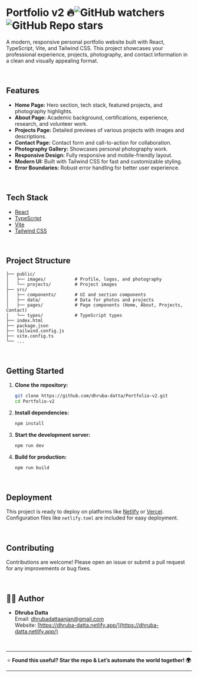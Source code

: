 # Portfolio v2 🔥![GitHub watchers](https://img.shields.io/github/watchers/dhruba-datta/Portfolio-v2?style=social) ![GitHub Repo stars](https://img.shields.io/github/stars/dhruba-datta/Portfolio-v2?style=social)

A modern, responsive personal portfolio website built with React, TypeScript, Vite, and Tailwind CSS. This project showcases your professional experience, projects, photography, and contact information in a clean and visually appealing format.

<br>

## Features

- **Home Page:** Hero section, tech stack, featured projects, and photography highlights.
- **About Page:** Academic background, certifications, experience, research, and volunteer work.
- **Projects Page:** Detailed previews of various projects with images and descriptions.
- **Contact Page:** Contact form and call-to-action for collaboration.
- **Photography Gallery:** Showcases personal photography work.
- **Responsive Design:** Fully responsive and mobile-friendly layout.
- **Modern UI:** Built with Tailwind CSS for fast and customizable styling.
- **Error Boundaries:** Robust error handling for better user experience.

<br>

## Tech Stack

- [React](https://react.dev/)
- [TypeScript](https://www.typescriptlang.org/)
- [Vite](https://vitejs.dev/)
- [Tailwind CSS](https://tailwindcss.com/)

<br>

## Project Structure

```
├── public/
│   ├── images/           # Profile, logos, and photography
│   └── projects/         # Project images
├── src/
│   ├── components/       # UI and section components
│   ├── data/             # Data for photos and projects
│   ├── pages/            # Page components (Home, About, Projects, Contact)
│   └── types/            # TypeScript types
├── index.html
├── package.json
├── tailwind.config.js
├── vite.config.ts
└── ...
```

<br>

## Getting Started

1. **Clone the repository:**
   ```sh
   git clone https://github.com/dhruba-datta/Portfolio-v2.git
   cd Portfolio-v2
   ```
2. **Install dependencies:**
   ```sh
   npm install
   ```
3. **Start the development server:**
   ```sh
   npm run dev
   ```
4. **Build for production:**
   ```sh
   npm run build
   ```

<br>

## Deployment

This project is ready to deploy on platforms like [Netlify](https://www.netlify.com/) or [Vercel](https://vercel.com/). Configuration files like `netlify.toml` are included for easy deployment.

<br>

## Contributing

Contributions are welcome! Please open an issue or submit a pull request for any improvements or bug fixes.

<br>

## 🙋‍♂️ Author

- **Dhruba Datta**  
  Email: [dhrubadattaanjan@gmail.com](mailto:dhrubadattaanjan@gmail.com)  
  Website: [https://dhruba-datta.netlify.app/](https://dhruba-datta.netlify.app/)

<br>

---

<p align="center">
  ⭐ <b>Found this useful? Star the repo &amp; Let’s automate the world together! 🌍</b>
</p>

---
